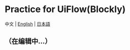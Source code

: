 # Practice for UiFlow(Blockly)

中文 | [English](/en/practice/practice_blockly) | [日本語](/ja/practice/practice_blockly)

## （在编辑中...）